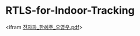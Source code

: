 # RTLS-for-Indoor-Tracking
<ifram [전자파_한혜주_오영우.pdf](https://github.com/hanaeju/RTLS-for-Indoor-Tracking/files/13537162/_._.pdf)>
